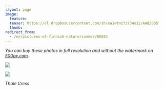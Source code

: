 ```yaml
---
layout: page
image:
  feature:
  teaser: https://dl.dropboxusercontent.com/sh/ea1wtnz7z734o12/AABZ085fKjni1dAYmE3pNY_La/luontokuvat/kes%C3%A4/4/DS22279-245px.jpg
  thumb:
redirect_from:
  - /en/pictures-of-finnish-nature/summer/00083
---
```


*You can buy these photos in full resolution and without the watermark on [500px.com](https://500px.com/minimuutticom/galleries/flowers).*

[![](https://dl.dropboxusercontent.com/sh/ea1wtnz7z734o12/AABKdQ2R4-UNRn5Wc8eh22Ica/luontokuvat/kes%C3%A4/4/DS22283-800px.jpg)](https://dl.dropboxusercontent.com/sh/ea1wtnz7z734o12/AAA5hDakpwPUgoZRWZIxh2Z0a/luontokuvat/kes%C3%A4/4/DS22283.jpg)

[![](https://dl.dropboxusercontent.com/sh/ea1wtnz7z734o12/AAB6lSILAcex0YVjhCg3IXzya/luontokuvat/kes%C3%A4/4/DS22279-800px.jpg)](https://dl.dropboxusercontent.com/sh/ea1wtnz7z734o12/AADFalUqyDylpw7KpdJGjmKXa/luontokuvat/kes%C3%A4/4/DS22279.jpg)

*Thale Cress*

